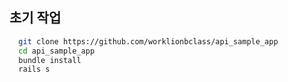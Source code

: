 ## 초기 작업

```bash
  git clone https://github.com/worklionbclass/api_sample_app
  cd api_sample_app
  bundle install
  rails s
```